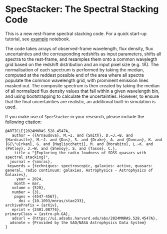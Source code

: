# SpecStacker: The Spectral Stacking Code
This is a new rest-frame spectral stacking code. For a quick start-up tutorial, see [example](https://nbviewer.org/github/m-arnaudova/SpecStacker/blob/main/stack_example.ipynb) notebook.

The code takes arrays of observed-frame wavelength, flux density, flux uncertainties and the corresponding redshifts as input parameters, shifts all spectra to the rest-frame, and resamples them onto a common wavelegth grid based on the redshift distribution and an input pixel size (e.g. 1Å). The normalisation of each spectrum is performed by taking the median, computed at the reddest possible end of the area where all spectra populate the common wavelength grid, with prominent emission lines masked out. The composite spectrum is then created by taking the median of all normalized flux density values that fall within a given wavelength bin, and using bootstrapping to calculate the uncertainties. However, to ensure that the final uncertainties are realistic, an additional built-in simulation is used. 


If you make use of `SpecStacker` in your research, please include the following citation:

    @ARTICLE{2024MNRAS.528.4547A,
       author = {{Arnaudova}, M.~I. and {Smith}, D.~J.~B. and {Hardcastle}, M.~J. and {Das}, S. and {Drake}, A. and {Duncan}, K. and {G{\"u}rkan}, G. and {Magliocchetti}, M. and {Morabito}, L.~K. and {Petley}, J.~W. and {Shenoy}, S. and {Tasse}, C.},
        title = "{Exploring the radio loudness of SDSS quasars with spectral stacking}",
      journal = {\mnras},
     keywords = {techniques: spectroscopic, galaxies: active, quasars: general, radio continuum: galaxies, Astrophysics - Astrophysics of Galaxies},
         year = 2024,
        month = mar,
       volume = {528},
       number = {3},
        pages = {4547-4567},
          doi = {10.1093/mnras/stae233},
    archivePrefix = {arXiv},
       eprint = {2401.08774},
    primaryClass = {astro-ph.GA},
       adsurl = {https://ui.adsabs.harvard.edu/abs/2024MNRAS.528.4547A},
      adsnote = {Provided by the SAO/NASA Astrophysics Data System}
    }

